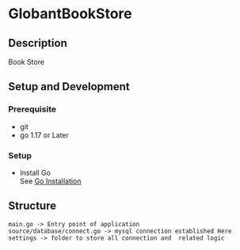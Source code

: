 # GlobantBookStore

## Description 
Book Store 

## Setup and Development 
### Prerequisite
- git
- go 1.17 or Later

### Setup 
- Install Go <br>
  See [Go Installation](https://golang.org/doc/install)

 ## Structure
```
main.go -> Entry point of application
source/database/connect.go -> mysql connection established Here  
settings -> folder to store all connection and  related logic      

``` 

